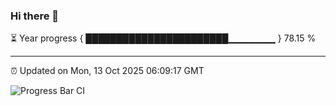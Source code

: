 ### Hi there 👋

⏳ Year progress { ███████████████████████▁▁▁▁▁▁▁ } 78.15 %

---

⏰ Updated on Mon, 13 Oct 2025 06:09:17 GMT

![Progress Bar CI](https://github.com/liununu/liununu/workflows/Progress%20Bar%20CI/badge.svg)
